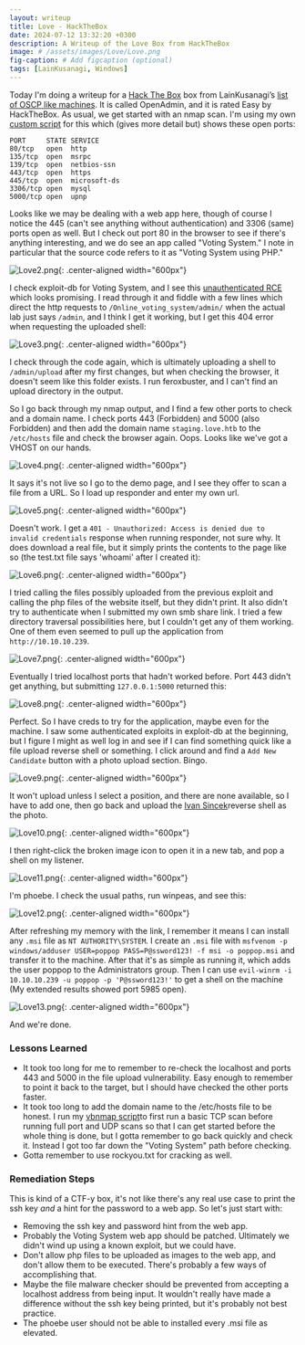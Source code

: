 ```yaml
---
layout: writeup
title: Love - HackTheBox
date: 2024-07-12 13:32:20 +0300
description: A Writeup of the Love Box from HackTheBox
image: # /assets/images/Love/Love.png
fig-caption: # Add figcaption (optional)
tags: [LainKusanagi, Windows]
---
```


Today I'm doing a writeup for a [Hack The Box](https://app.hackthebox.com/profile/2013658) box from LainKusanagi’s [list of OSCP like machines](https://www.reddit.com/r/oscp/comments/1c8pzyz/lainkusanagi_list_of_oscp_like_machines/). It is called OpenAdmin, and it is rated Easy by HackTheBox. As usual, we get started with an nmap scan. I'm using my own [custom script](https://github.com/pentestpop/verybasicenum/blob/main/vbnmap.sh) for this which (gives more detail but) shows these open ports:

```
PORT     STATE SERVICE
80/tcp   open  http
135/tcp  open  msrpc
139/tcp  open  netbios-ssn
443/tcp  open  https
445/tcp  open  microsoft-ds
3306/tcp open  mysql
5000/tcp open  upnp
```

Looks like we may be dealing with a web app here, though of course I notice the 445 (can't see anything without authentication) and 3306 (same) ports open as well. But I check out port 80 in the browser to see if there's anything interesting, and we do see an app called "Voting System." I note in particular that the source code refers to it as "Voting System using PHP."

![Love2.png](/assets/images/Love/Love2.png){: .center-aligned width="600px"}

I check exploit-db for Voting System, and I see this [unauthenticated RCE](https://www.exploit-db.com/exploits/50088) which looks promising. I read through it and fiddle with a few lines which direct the http requests to `/Online_voting_system/admin/` when the actual lab just says `/admin`, and I think I get it working, but I get this 404 error when requesting the uploaded shell:

![Love3.png](/assets/images/Love/Love3.png){: .center-aligned width="600px"}

I check through the code again, which is ultimately uploading a shell to `/admin/upload` after my first changes, but when checking the browser, it doesn't seem like this folder exists. I run feroxbuster, and I can't find an upload directory in the output. 

So I go back through my nmap output, and I find a few other ports to check and a domain name. I check ports 443 (Forbidden) and 5000 (also Forbidden) and then add the domain name `staging.love.htb` to the `/etc/hosts` file and check the browser again. Oops. Looks like we've got a VHOST on our hands. 

![Love4.png](/assets/images/Love/Love4.png){: .center-aligned width="600px"}

It says it's not live so I go to the demo page, and I see they offer to scan a file from a URL. So I load up responder and enter my own url. 

![Love5.png](/assets/images/Love/Love5.png){: .center-aligned width="600px"}

Doesn't work. I get a `401 - Unauthorized: Access is denied due to invalid credentials` response when running responder, not sure why. It does download a real file, but it simply prints the contents to the page like so (the test.txt file says 'whoami' after I created it):

![Love6.png](/assets/images/Love/Love6.png){: .center-aligned width="600px"}


I tried calling the files possibly uploaded from the previous exploit and calling the php files of the website itself, but they didn't print. It also didn't try to authenticate when I submitted my own smb share link. I tried a few directory traversal possibilities here, but I couldn't get any of them working. One of them even seemed to pull up the application from `http://10.10.10.239`.

![Love7.png](/assets/images/Love/Love7.png){: .center-aligned width="600px"}

Eventually I tried localhost ports that hadn't worked before. Port 443 didn't get anything, but submitting `127.0.0.1:5000` returned this:

![Love8.png](/assets/images/Love/Love8.png){: .center-aligned width="600px"}

Perfect. So I have creds to try for the application, maybe even for the machine. I saw some authenticated exploits in exploit-db at the beginning, but I figure I might as well log in and see if I can find something quick like a file upload reverse shell or something. I click around and find a `Add New Candidate` button with a photo upload section. Bingo. 

![Love9.png](/assets/images/Love/Love9.png){: .center-aligned width="600px"}

It won't upload unless I select a position, and there are none available, so I have to add one, then go back and upload the [Ivan Sincek](https://github.com/ivan-sincek/php-reverse-shell)reverse shell as the photo. 

![Love10.png](/assets/images/Love/Love10.png){: .center-aligned width="600px"}

I then right-click the broken image icon to open it in a new tab, and pop a shell on my listener. 

![Love11.png](/assets/images/Love/Love11.png){: .center-aligned width="600px"}

I'm phoebe. I check the usual paths, run winpeas, and see this:

![Love12.png](/assets/images/Love/Love12.png){: .center-aligned width="600px"}

After refreshing my memory with the link, I remember it means I can install any `.msi` file as `NT AUTHORITY\SYSTEM`. I create an `.msi` file with `msfvenom -p windows/adduser USER=poppop PASS=P@ssword123! -f msi -o poppop.msi` and transfer it to the machine. After that it's as simple as running it, which adds the user poppop to the Administrators group. Then I can use `evil-winrm -i 10.10.10.239 -u poppop -p 'P@ssword123!'` to get a shell on the machine (My extended results showed port 5985 open).

![Love13.png](/assets/images/Love/Love13.png){: .center-aligned width="600px"}

And we're done. 

### Lessons Learned
- It took too long for me to remember to re-check the localhost and ports 443 and 5000 in the file upload vulnerability. Easy enough to remember to point it back to the target, but I should have checked the other ports faster. 
- It took too long to add the domain name to the /etc/hosts file to be honest. I run my [vbnmap script](https://github.com/pentestpop/verybasicenum/blob/main/vbnmap.sh)to first run a basic TCP scan before running full port and UDP scans so that I can get started before the whole thing is done, but I gotta remember to go back quickly and check it. Instead I got too far down the "Voting System" path before checking. 
- Gotta remember to use rockyou.txt for cracking as well. 

### Remediation Steps
This is kind of a CTF-y box, it's not like there's any real use case to print the ssh key *and* a hint for the password to a web app. So let's just start with:
- Removing the ssh key and password hint from the web app. 
- Probably the Voting System web app should be patched. Ultimately we didn't wind up using a known exploit, but we could have. 
- Don't allow php files to be uploaded as images to the web app, and don't allow them to be executed. There's probably a few ways of accomplishing that. 
- Maybe the file malware checker should be prevented from accepting a localhost address from being input. It wouldn't really have made a difference without the ssh key being printed, but it's probably not best practice. 
- The phoebe user should not be able to installed every .msi file as elevated. 